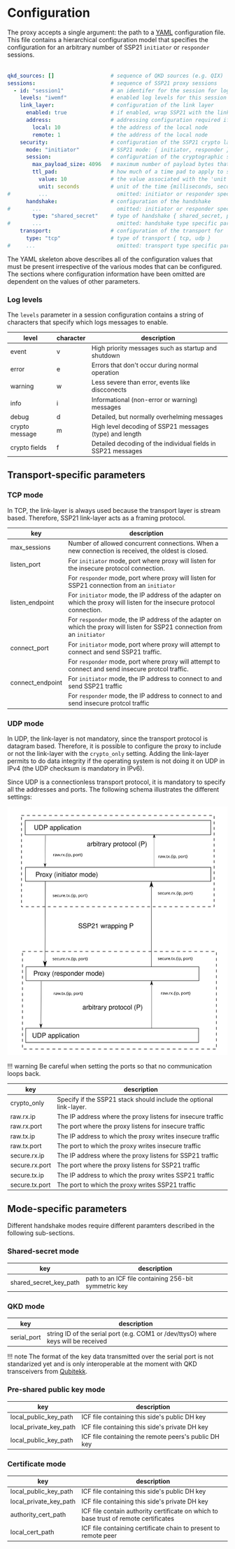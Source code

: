 # Configuration

The proxy accepts a single argument: the path to a [YAML](https://yaml.org/) configuration file. This file contains a hierarchical
configuration model that specifies the configuration for an arbitrary number of SSP21 `initiator` or `responder` sessions.

``` yaml

qkd_sources: []                  # sequence of QKD sources (e.g. QIX)
sessions:                        # sequence of SSP21 proxy sessions
  - id: "session1"               # an identifer for the session for logging purposes
    levels: "iwemf"              # enabled log levels for this session
    link_layer:                  # configuration of the link layer
      enabled: true              # if enabled, wrap SSP21 with the link-layer
      address:                   # addressing configuration required if 'enabled' == true
        local: 10                # the address of the local node
        remote: 1                # the address of the local node
    security:                    # configuration of the SSP21 crypto layer
      mode: "initiator"	         # SSP21 mode: { initiator, responder }
      session:                   # configuration of the cryptographic session
        max_payload_size: 4096   # maximum number of payload bytes that can be sent or received
        ttl_pad:                 # how much of a time pad to apply to session messages
          value: 10              # the value associated with the 'unit'
          unit: seconds          # unit of the time {milliseconds, seconds, minutes, hours}
#         ...                      omitted: initiator or responder specific session parameters
      handshake:                 # configuration of the handshake
#       ...                        omitted: initiator or responder specific handshake parameters
        type: "shared_secret"    # type of handshake { shared_secret, preshared_public_key, qkd }
#       ...                        omitted: handshake type specific parameters
    transport:                   # configuration of the transport for 
      type: "tcp"                # type of transport { tcp, udp }
#     ...                          omitted: transport type specific parameters omitted
```

The YAML skeleton above describes all of the configuration values that must be present irrespective of the various modes that can be configured.
The sections where configuration information have been omitted are dependent on the values of other parameters.

### Log levels

The `levels` parameter in a session configuration contains a string of characters that specify which logs messages to enable.

| level           | character | description                                                                                  |
|-----------------|-----------|----------------------------------------------------------------------------------------------|
| event           | v         | High priority messages such as startup and shutdown                                          |
| error           | e         | Errors that don't occur during normal operation                                              |
| warning         | w         | Less severe than error, events like discconects                                              |
| info            | i         | Informational (non-error or warning) messages                                                |
| debug           | d         | Detailed, but normally overhelming messages                                                  |
| crypto message  | m         | High level decoding of SSP21 messages (type) and length                                      |
| crypto fields   | f         | Detailed decoding of the individual fields in SSP21 messages                                 |

## Transport-specific parameters

### TCP mode

In TCP, the link-layer is always used because the transport layer is stream based. Therefore, SSP21 link-layer acts
as a framing protocol.

| key              | description                                                                                                                  | 
|------------------|------------------------------------------------------------------------------------------------------------------------------|
| max_sessions     | Number of allowed concurrent connections. When a new connection is received, the oldest is closed.                           |
| listen_port      | For `initiator` mode, port where proxy will listen for the insecure protocol connection.                                     |
|                  | For `responder` mode, port where proxy will listen for SSP21 connection from an `initiator`                                  |
| listen_endpoint  | For `initiator` mode, the IP address of the adapter on which the proxy will listen for the insecure protocol connection.     |
|                  | For `responder` mode, the IP address of the adapter on which the proxy will listen for SSP21 connection from an `initiator`  |
| connect_port     | For `initiator` mode, port where proxy will attempt to connect and send SSP21 traffic.                                       |
|                  | For `responder` mode, port where proxy will attempt to connect and send insecure protcol traffic.                            |
| connect_endpoint | For `initiator` mode, the IP address to connect to and send SSP21 traffic                                                    |
|                  | For `responder` mode, the IP address to connect to and send insecure protcol traffic                                         |

### UDP mode

In UDP, the link-layer is not mandatory, since the transport protocol is datagram based. Therefore, it is possible
to configure the proxy to include or not the link-layer with the `crypto_only` setting. Adding the link-layer permits
to do data integrity if the operating system is not doing it on UDP in IPv4 (the UDP checksum is mandatory in IPv6).

Since UDP is a connectionless transport protocol, it is mandatory to specify all the addresses and ports. The following schema
illustrates the different settings:

![UDP proxy](../img/udp.svg)

!!! warning
    Be careful when setting the ports so that no communication loops back.

| key                          | description                                                                                                                  | 
|------------------------------|------------------------------------------------------------------------------------------------------------------------------|
| crypto_only                  | Specify if the SSP21 stack should include the optional link-layer.                                                           |
| raw.rx.ip                    | The IP address where the proxy listens for insecure traffic                                                                  |      
| raw.rx.port                  | The port where the proxy listens for insecure traffic                                                                        |
| raw.tx.ip                    | The IP address to which the proxy writes insecure traffic                                                                    |      
| raw.tx.port                  | The port to which the proxy writes insecure traffic                                                                          |      
| secure.rx.ip                 | The IP address where the proxy listens for SSP21 traffic                                                                     |      
| secure.rx.port               | The port where the proxy listens for SSP21 traffic                                                                           |
| secure.tx.ip                 | The IP address to which the proxy writes SSP21 traffic                                                                       |      
| secure.tx.port               | The port to which the proxy writes SSP21 traffic                                                                             |      



## Mode-specific parameters

Different handshake modes require different paramters described in the following sub-sections.

### Shared-secret mode

| key                      | description                                                                  | 
|--------------------------|------------------------------------------------------------------------------|
| shared_secret_key_path   | path to an ICF file containing 256-bit symmetric key                         |

### QKD mode

| key                      | description                                                                         | 
|--------------------------|-------------------------------------------------------------------------------------|
| serial_port              | string ID of the serial port (e.g. COM1 or /dev/ttysO) where keys will be received  |

!!! note 
    The format of the key data transmitted over the serial port is not standarized yet and is only interoperable at the moment with QKD transceivers from 
	[Qubitekk](http://qubitekk.com/).

### Pre-shared public key mode

| key                      | description                                                              | 
|--------------------------|--------------------------------------------------------------------------|
| local_public_key_path    | ICF file containing this side's public DH key                            |
| local_private_key_path   | ICF file containing this side's private DH key                           |
| local_public_key_path    | ICF file containing the remote peers's public DH key                     |

### Certificate mode

| key                      | description                                                                          | 
|--------------------------|--------------------------------------------------------------------------------------|
| local_public_key_path    | ICF file containing this side's public DH key                                        |
| local_private_key_path   | ICF file containing this side's private DH key                                       |
| authority_cert_path      | ICF file contain authority certificate on which to base trust of remote certificates |
| local_cert_path          | ICF file containing certificate chain to present to remote peer                      |

